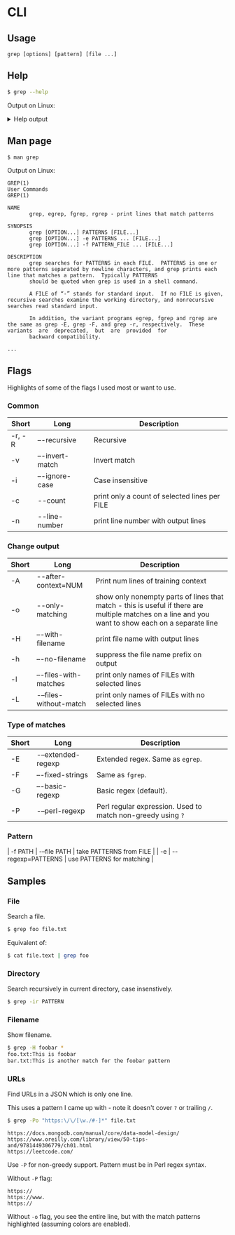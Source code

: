 # CLI

## Usage

```
grep [options] [pattern] [file ...]
```


## Help

```sh
$ grep --help
```
Output on Linux:

<details>
<summary>Help output</summary>
    
```
grep --help
Usage: grep [OPTION]... PATTERNS [FILE]...
Search for PATTERNS in each FILE.
Example: grep -i 'hello world' menu.h main.c
PATTERNS can contain multiple patterns separated by newlines.

Pattern selection and interpretation:
  -E, --extended-regexp     PATTERNS are extended regular expressions
  -F, --fixed-strings       PATTERNS are strings
  -G, --basic-regexp        PATTERNS are basic regular expressions
  -P, --perl-regexp         PATTERNS are Perl regular expressions
  -e, --regexp=PATTERNS     use PATTERNS for matching
  -f, --file=FILE           take PATTERNS from FILE
  -i, --ignore-case         ignore case distinctions in patterns and data
      --no-ignore-case      do not ignore case distinctions (default)
  -w, --word-regexp         match only whole words
  -x, --line-regexp         match only whole lines
  -z, --null-data           a data line ends in 0 byte, not newline

Miscellaneous:
  -s, --no-messages         suppress error messages
  -v, --invert-match        select non-matching lines
  -V, --version             display version information and exit
      --help                display this help text and exit

Output control:
  -m, --max-count=NUM       stop after NUM selected lines
  -b, --byte-offset         print the byte offset with output lines
  -n, --line-number         print line number with output lines
      --line-buffered       flush output on every line
  -H, --with-filename       print file name with output lines
  -h, --no-filename         suppress the file name prefix on output
      --label=LABEL         use LABEL as the standard input file name prefix
  -o, --only-matching       show only nonempty parts of lines that match
  -q, --quiet, --silent     suppress all normal output
      --binary-files=TYPE   assume that binary files are TYPE;
                            TYPE is 'binary', 'text', or 'without-match'
  -a, --text                equivalent to --binary-files=text
  -I                        equivalent to --binary-files=without-match
  -d, --directories=ACTION  how to handle directories;
                            ACTION is 'read', 'recurse', or 'skip'
  -D, --devices=ACTION      how to handle devices, FIFOs and sockets;
                            ACTION is 'read' or 'skip'
  -r, --recursive           like --directories=recurse
  -R, --dereference-recursive  likewise, but follow all symlinks
      --include=GLOB        search only files that match GLOB (a file pattern)
      --exclude=GLOB        skip files that match GLOB
      --exclude-from=FILE   skip files that match any file pattern from FILE
      --exclude-dir=GLOB    skip directories that match GLOB
  -L, --files-without-match  print only names of FILEs with no selected lines
  -l, --files-with-matches  print only names of FILEs with selected lines
  -c, --count               print only a count of selected lines per FILE
  -T, --initial-tab         make tabs line up (if needed)
  -Z, --null                print 0 byte after FILE name

Context control:
  -B, --before-context=NUM  print NUM lines of leading context
  -A, --after-context=NUM   print NUM lines of trailing context
  -C, --context=NUM         print NUM lines of output context
  -NUM                      same as --context=NUM
      --color[=WHEN],
      --colour[=WHEN]       use markers to highlight the matching strings;
                            WHEN is 'always', 'never', or 'auto'
  -U, --binary              do not strip CR characters at EOL (MSDOS/Windows)

When FILE is '-', read standard input.  With no FILE, read '.' if
recursive, '-' otherwise.  With fewer than two FILEs, assume -h.
Exit status is 0 if any line (or file if -L) is selected, 1 otherwise;
if any error occurs and -q is not given, the exit status is 2.

Report bugs to: bug-grep@gnu.org
GNU grep home page: <http://www.gnu.org/software/grep/>
General help using GNU software: <https://www.gnu.org/gethelp/>
```

</details>


## Man page

```sh
$ man grep
```

Output on Linux:

```
GREP(1)                                                                               User Commands                                                                              GREP(1)

NAME
       grep, egrep, fgrep, rgrep - print lines that match patterns

SYNOPSIS
       grep [OPTION...] PATTERNS [FILE...]
       grep [OPTION...] -e PATTERNS ... [FILE...]
       grep [OPTION...] -f PATTERN_FILE ... [FILE...]

DESCRIPTION
       grep searches for PATTERNS in each FILE.  PATTERNS is one or more patterns separated by newline characters, and grep prints each line that matches a pattern.  Typically PATTERNS
       should be quoted when grep is used in a shell command.

       A FILE of “-” stands for standard input.  If no FILE is given, recursive searches examine the working directory, and nonrecursive searches read standard input.

       In addition, the variant programs egrep, fgrep and rgrep are the same as grep -E, grep -F, and grep -r, respectively.  These  variants  are  deprecated,  but  are  provided  for
       backward compatibility.

...
```


## Flags

Highlights of some of the flags I used most or want to use.

### Common

| Short   | Long                 | Description                         |
| ------- | -------------------- | ----------------------------------- |
| -r, -R  | –-recursive           | Recursive                           |
| -v      | –-invert-match        | Invert match                        |
| -i      | –-ignore-case         | Case insensitive                    |
| -c      | --count             | print only a count of selected lines per FILE |
| -n      | --line-number         | print line number with output lines |


### Change output

| Short   | Long                 | Description                         |
| ------- | -------------------- | ----------------------------------- |
| -A      | --after-context=NUM  | Print num lines of training context |
| -o      | --only-matching      | show only nonempty parts of lines that match - this is useful if there are multiple matches on a line and you want to show each on a separate line |
| -H      | –-with-filename       | print file name with output lines   |
| -h      | –-no-filename         | suppress the file name prefix on output |
| -l      | –-files-with-matches  | print only names of FILEs with selected lines    |
| -L      | -–files-without-match |  print only names of FILEs with no selected lines   |

### Type of matches

| Short   | Long                 | Description                         |
| ------- | -------------------- | ----------------------------------- |
| -E      | -–extended-regexp     | Extended regex. Same as `egrep`.    |
| -F      | –-fixed-strings       | Same as `fgrep`.                    |
| -G      | –-basic-regexp        | Basic regex (default).              |
| -P      | -–perl-regexp         | Perl regular expression. Used to match non-greedy using `?` |

### Pattern

| -f PATH | -–file PATH           | take PATTERNS from FILE             |
| -e      | --regexp=PATTERNS    | use PATTERNS for matching           |


## Samples

### File

Search a file.

```sh
$ grep foo file.txt
```

Equivalent of:

```sh
$ cat file.text | grep foo
```

### Directory

Search recursively in current directory, case insenstively.

```sh
$ grep -ir PATTERN
```

### Filename

Show filename.

```sh
$ grep -H foobar *
foo.txt:This is foobar
bar.txt:This is another match for the foobar pattern
```

### URLs

Find URLs in a JSON which is only one line.

This uses a pattern I came up with - note it doesn't cover `?` or trailing `/`.

```sh
$ grep -Po "https:\/\/[\w./#-]*" file.txt
```

```
https://docs.mongodb.com/manual/core/data-model-design/
https://www.oreilly.com/library/view/50-tips-and/9781449306779/ch01.html
https://leetcode.com/
```

Use `-P` for non-greedy support. Pattern must be in Perl regex syntax.

Without `-P` flag:

```
https://
https://www.
https://
```

Without `-o` flag, you see the entire line, but with the match patterns highlighted (assuming colors are enabled).

